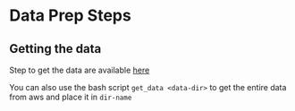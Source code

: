 # Data Prep Steps

## Getting the data

Step to get the data are available [here](https://aws.amazon.com/public-data-sets/spacenet/)


You can also use the bash script `get_data <data-dir>` to get the entire data from aws and place it in `dir-name`



 
